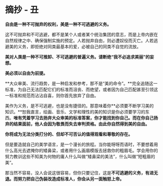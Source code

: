 # 摘抄 - 丑

**自由是一种不可抛弃的权利，美是一种不可逃避的义务。**

这不可抛弃和不可逃避，都不是某个人或者某个统治集团的意志，而是上帝内嵌在自然规律之中、确保强制实施的预定。人若抛弃自由，则必遭奴役而灭亡。人若逃避美的义务，即拒绝对同类最基本的爱，必被自己的同类不自觉的流放。

**美对人类是一种不可推卸、不可逃避的普遍义务。请断绝“我不必追求美丽”的妄想。**

**美必须以自由为前提。**

**大众审美、流行趋势，是一种启发和参考，那不是“美的命令”。**完全追随这一标准，为自己无法匹配它们的标准而沮丧、而绝望，或者因为自己匹配甚至引领这一标准和规范而沾沾自喜，则你首先放弃了自由。

美作为义务，是不可逃避，也是没有捷径的。那意味着你**必须要不断学习美的知识。**恕我直言，绘画、音乐、文学和理性的美的知识是你必须要学习的东西。**唯有凭着学习去扬弃大众审美的标准答案，你才能找到你自己。而在你自己扬弃的结果面前，他人会因为敬畏而失去审判资格。由此你自然得到美的自由。**

**你将成为无法分类打分的、但却不可否认的值得观看和尊敬的存在。**

但是要造就自己的美学语言，是一个漫长的旅程。当你能呀呀而语时，不要想着用什么高光去遮掩你的矮鼻梁，或者用什么画眉模版去拯救你的粗眉毛。学会用你的努力教训这些不知美为何物的庸人什么叫做“矮鼻梁的美法”，什么叫做“短粗眉的美”。

那当然不容易，没人会说这很容易，但你只要记住，这是**不可逃避的义务，有进无退。而努力把自己伪装改造成标准人，你会从另一面触怒上帝。**